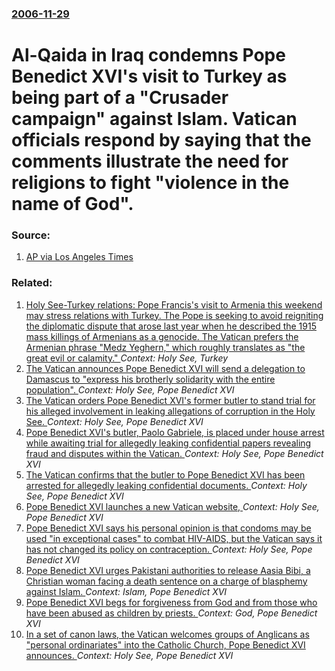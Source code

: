 ### [2006-11-29](/news/2006/11/29/index.md)

#  Al-Qaida in Iraq condemns Pope Benedict XVI's visit to Turkey as being part of a "Crusader campaign" against Islam. Vatican officials respond by saying that the comments illustrate the need for religions to fight "violence in the name of God". 




### Source:

1. [AP via Los Angeles Times](http://www.latimes.com/news/nationworld/world/wire/sns-ap-pope-al-qaida,1,3961343.story)

### Related:

1. [Holy See-Turkey relations: Pope Francis's visit to Armenia this weekend may stress relations with Turkey. The Pope is seeking to avoid reigniting the diplomatic dispute that arose last year when he described the 1915 mass killings of Armenians as a genocide. The Vatican prefers the Armenian phrase "Medz Yeghern," which roughly translates as "the great evil or calamity." ](/news/2016/06/23/holy-see-turkey-relations-pope-francis-s-visit-to-armenia-this-weekend-may-stress-relations-with-turkey-the-pope-is-seeking-to-avoid-rei.md) _Context: Holy See, Turkey_
2. [The Vatican announces Pope Benedict XVI will send a delegation to Damascus to "express his brotherly solidarity with the entire population". ](/news/2012/10/16/the-vatican-announces-pope-benedict-xvi-will-send-a-delegation-to-damascus-to-express-his-brotherly-solidarity-with-the-entire-population.md) _Context: Holy See, Pope Benedict XVI_
3. [The Vatican orders Pope Benedict XVI's former butler to stand trial for his alleged involvement in leaking allegations of corruption in the Holy See. ](/news/2012/08/13/the-vatican-orders-pope-benedict-xvi-s-former-butler-to-stand-trial-for-his-alleged-involvement-in-leaking-allegations-of-corruption-in-the.md) _Context: Holy See, Pope Benedict XVI_
4. [Pope Benedict XVI's butler, Paolo Gabriele, is placed under house arrest while awaiting trial for allegedly leaking confidential papers revealing fraud and disputes within the Vatican. ](/news/2012/07/21/pope-benedict-xvi-s-butler-paolo-gabriele-is-placed-under-house-arrest-while-awaiting-trial-for-allegedly-leaking-confidential-papers-reve.md) _Context: Holy See, Pope Benedict XVI_
5. [The Vatican confirms that the butler to Pope Benedict XVI has been arrested for allegedly leaking confidential documents. ](/news/2012/05/26/the-vatican-confirms-that-the-butler-to-pope-benedict-xvi-has-been-arrested-for-allegedly-leaking-confidential-documents.md) _Context: Holy See, Pope Benedict XVI_
6. [Pope Benedict XVI launches a new Vatican website, ](/news/2011/06/29/pope-benedict-xvi-launches-a-new-vatican-website.md) _Context: Holy See, Pope Benedict XVI_
7. [Pope Benedict XVI says his personal opinion is that condoms may be used "in exceptional cases" to combat HIV-AIDS, but the Vatican says it has not changed its policy on contraception. ](/news/2010/11/21/pope-benedict-xvi-says-his-personal-opinion-is-that-condoms-may-be-used-in-exceptional-cases-to-combat-hiv-aids-but-the-vatican-says-it-h.md) _Context: Holy See, Pope Benedict XVI_
8. [Pope Benedict XVI urges Pakistani authorities to release Aasia Bibi, a Christian woman facing a death sentence on a charge of blasphemy against Islam. ](/news/2010/11/20/pope-benedict-xvi-urges-pakistani-authorities-to-release-aasia-bibi-a-christian-woman-facing-a-death-sentence-on-a-charge-of-blasphemy-agai.md) _Context: Islam, Pope Benedict XVI_
9. [Pope Benedict XVI begs for forgiveness from God and from those who have been abused as children by priests. ](/news/2010/06/11/pope-benedict-xvi-begs-for-forgiveness-from-god-and-from-those-who-have-been-abused-as-children-by-priests.md) _Context: God, Pope Benedict XVI_
10. [ In a set of canon laws, the Vatican welcomes groups of Anglicans as "personal ordinariates" into the Catholic Church, Pope Benedict XVI announces. ](/news/2009/10/20/in-a-set-of-canon-laws-the-vatican-welcomes-groups-of-anglicans-as-personal-ordinariates-into-the-catholic-church-pope-benedict-xvi-ann.md) _Context: Holy See, Pope Benedict XVI_
